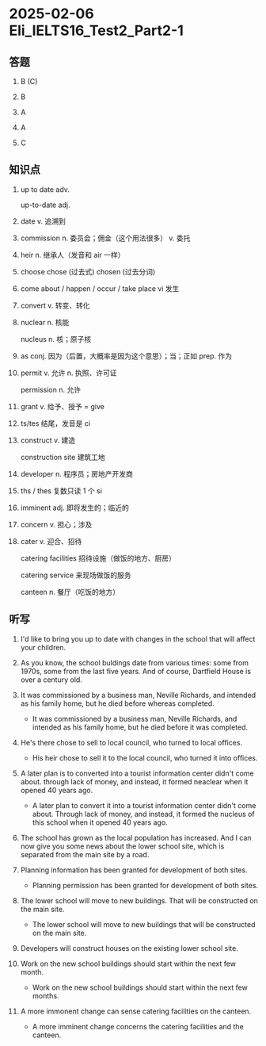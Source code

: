 # 2025-02-06 Eli_IELTS16_Test2_Part2-1

## 答题

1. B (C)

2. B

3. A

4. A

5. C

## 知识点

1. up to date adv.

   up-to-date adj.

2. date v. 追溯到

3. commission n. 委员会；佣金（这个用法很多） v. 委托

4. heir n. 继承人（发音和 air 一样）

5. choose chose (过去式) chosen (过去分词)

6. come about / happen / occur / take place vi 发生

7. convert v. 转变、转化

8. nuclear n. 核能

   nucleus n. 核；原子核

9. as conj. 因为（后置，大概率是因为这个意思）；当；正如 prep. 作为

10. permit v. 允许 n. 执照、许可证

    permission n. 允许

11. grant v. 给予、授予 = give

12. ts/tes 结尾，发音是 ci

13. construct v. 建造

    construction site 建筑工地

14. developer n. 程序员；房地产开发商

15. ths / thes 复数只读 1 个 si

16. imminent adj. 即将发生的；临近的

17. concern v. 担心；涉及

18. cater v. 迎合、招待

    catering facilities 招待设施（做饭的地方、厨房）

    catering service 来现场做饭的服务

    canteen n. 餐厅（吃饭的地方）

## 听写

1. I'd like to bring you up to date with changes in the school that will affect your children.

2. As you know, the school buldings date from various times: some from 1970s, some from the last five years. And of course, Dartfield House is over a century old.

3. It was commissioned by a business man, Neville Richards, and intended as his family home, but he died before whereas completed.

   - It was commissioned by a business man, Neville Richards, and intended as his family home, but he died before it was completed.

4. He's there chose to sell to local council, who turned to local offices.

   - His heir chose to sell it to the local council, who turned it into offices.

5. A later plan is to converted into a tourist information center didn't come about. through lack of money, and instead, it formed neaclear when it opened 40 years ago.

   - A later plan to convert it into a tourist information center didn't come about. Through lack of money, and instead, it formed the nucleus of this school when it opened 40 years ago.

6. The school has grown as the local population has increased. And I can now give you some news about the lower school site, which is separated from the main site by a road.

7. Planning information has been granted for development of both sites.

   - Planning permission has been granted for development of both sites.

8. The lower school will move to new buildings. That will be constructed on the main site.

   - The lower school will move to new buildings that will be constructed on the main site.

9. Developers will construct houses on the existing lower school site.

10. Work on the new school buildings should start within the next few month.

    - Work on the new school buildings should start within the next few months.

11. A more immonent change can sense catering facilities on the canteen.

    - A more imminent change concerns the catering facilities and the canteen.
